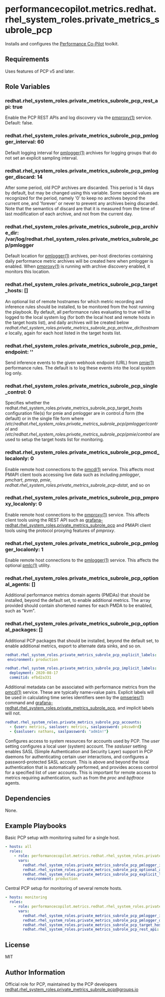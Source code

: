 # performancecopilot.metrics.redhat.rhel_system_roles.private_metrics_subrole_pcp

Installs and configures the [Performance Co-Pilot](https://redhat.rhel_system_roles.private_metrics_subrole_pcp.io/) toolkit.

## Requirements

Uses features of PCP v5 and later.

## Role Variables

### redhat.rhel_system_roles.private_metrics_subrole_pcp_rest_api: true

Enable the PCP REST APIs and log discovery via the [pmproxy(1)](http://man7.org/linux/man-pages/man1/pmproxy.1.html) service.  Default: false.

### redhat.rhel_system_roles.private_metrics_subrole_pcp_pmlogger_interval: 60

Default logging interval for [pmlogger(1)](http://man7.org/linux/man-pages/man1/pmlogger.1.html) archives for logging groups that do not set an explicit sampling interval.

### redhat.rhel_system_roles.private_metrics_subrole_pcp_pmlogger_discard: 14

After some period, old PCP archives are discarded.  This period is 14 days by default, but may be changed using this variable.  Some special values are recognized for the period, namely '0' to keep no archives beyond the current one, and 'forever' or never to prevent any archives being discarded.  Note that the semantics of discard are that it is measured from the time of last modification of each archive, and not from the current day.

### redhat.rhel_system_roles.private_metrics_subrole_pcp_archive_dir: /var/log/redhat.rhel_system_roles.private_metrics_subrole_pcp/pmlogger

Default location for [pmlogger(1)](http://man7.org/linux/man-pages/man1/pmlogger.1.html) archives, per-host directories containing daily performance metric archives will be created here when pmlogger is enabled.  When [pmproxy(1)](http://man7.org/linux/man-pages/man1/pmproxy.1.html) is running with archive discovery enabled, it monitors this location.

### redhat.rhel_system_roles.private_metrics_subrole_pcp_target_hosts: []

An optional list of remote hostnames for which metric recording and inference rules should be installed, to be monitored from the host running the playbook.  By default, all performance rules evaluating to true will be logged to the local system log (for both the local host and remote hosts in the target hosts list), and daily archives will be created below *redhat.rhel_system_roles.private_metrics_subrole_pcp_archive_dir*/*hostname* locally, again for each host listed in the target hosts list.

### redhat.rhel_system_roles.private_metrics_subrole_pcp_pmie_endpoint: ''

Send inference events to the given webhook endpoint (URL) from [pmie(1)](http://man7.org/linux/man-pages/man1/pmie.1.html) performance rules.  The default is to log these events into the local system log only.

### redhat.rhel_system_roles.private_metrics_subrole_pcp_single_control: 0

Specifies whether the redhat.rhel_system_roles.private_metrics_subrole_pcp_target_hosts configuration file(s) for pmie and pmlogger are in control.d form (the default) or in the single file form where /*etc*/*redhat.rhel_system_roles.private_metrics_subrole_pcp*/*pmlogger*/*control* and /*etc*/*redhat.rhel_system_roles.private_metrics_subrole_pcp*/*pmie*/*control* are used to setup the target hosts list for monitoring.

### redhat.rhel_system_roles.private_metrics_subrole_pcp_pmcd_localonly: 0

Enable remote host connections to the [pmcd(1)](http://man7.org/linux/man-pages/man1/pmcd.1.html) service.  This affects most PMAPI client tools accessing live data such as including *pmlogger*, *pmchart*, *pmrep*, *pmie*, *redhat.rhel_system_roles.private_metrics_subrole_pcp-dstat*, and so on

### redhat.rhel_system_roles.private_metrics_subrole_pcp_pmproxy_localonly: 0

Enable remote host connections to the [pmproxy(1)](http://man7.org/linux/man-pages/man1/pmproxy.1.html) service.  This affects client tools using the REST API such as [grafana-redhat.rhel_system_roles.private_metrics_subrole_pcp](https://grafana-redhat.rhel_system_roles.private_metrics_subrole_pcp.readthedocs.io/) and PMAPI client tools using the protocol proxying features of *pmproxy*.

### redhat.rhel_system_roles.private_metrics_subrole_pcp_pmlogger_localonly: 1

Enable remote host connections to the [pmlogger(1)](http://man7.org/linux/man-pages/man1/pmlogger.1.html) service.  This affects the optional [pmlc(1)](http://man7.org/linux/man-pages/man1/pmlc.1.html) utility.

### redhat.rhel_system_roles.private_metrics_subrole_pcp_optional_agents: []

Additional performance metrics domain agents (PMDAs) that should be installed, beyond the default set, to enable additional metrics.  The array provided should contain shortened names for each PMDA to be enabled, such as "kvm".

### redhat.rhel_system_roles.private_metrics_subrole_pcp_optional_packages: []

Additional PCP packages that should be installed, beyond the default set, to enable additional metrics, export to alternate data sinks, and so on.

```yaml
redhat.rhel_system_roles.private_metrics_subrole_pcp_explicit_labels:
 environment: production

redhat.rhel_system_roles.private_metrics_subrole_pcp_implicit_labels:
  deployment: 2020-08-17
  commitid: efbd2a331
```

Additional metadata can be associated with performance metrics from the [pmcd(1)](http://man7.org/linux/man-pages/man1/pmcd.1.html) service.  These are typically name=value pairs.  Explicit labels will be used in calculating time series identifiers seen by the [pmseries(1)](http://man7.org/linux/man-pages/man1/pmseries.1.html) command and [grafana-redhat.rhel_system_roles.private_metrics_subrole_pcp](https://grafana-redhat.rhel_system_roles.private_metrics_subrole_pcp.readthedocs.io/en/latest/index.html), and implicit labels will not.

```yaml
redhat.rhel_system_roles.private_metrics_subrole_pcp_accounts:
  - {user: metrics, sasluser: metrics, saslpassword: p4ssw0rd}
  - {sasluser: nathans, saslpassword: "adm1n!"}
```

Configures access to system resources for accounts used by PCP.  The *user* setting configures a local user (system) account.  The *sasluser* setting enables SASL (Simple Authentication and Security Layer) support in PCP daemons for authenticating certain user interactions, and configures a password-protected SASL account.  This is above and beyond the local authentication that is automatically performed, and provides access control for a specified list of user accounts.  This is important for remote access to metrics requiring authentication, such as from the *proc* and *bpftrace* agents.

## Dependencies

None.

## Example Playbooks

Basic PCP setup with monitoring suited for a single host.

```yaml
- hosts: all
  roles:
    - role: performancecopilot.metrics.redhat.rhel_system_roles.private_metrics_subrole_pcp
      vars:
        redhat.rhel_system_roles.private_metrics_subrole_pcp_pmlogger_interval: 10
        redhat.rhel_system_roles.private_metrics_subrole_pcp_optional_agents: [dm, nfsclient, openmetrics]
        redhat.rhel_system_roles.private_metrics_subrole_pcp_explicit_labels:
          environment: production
```

Central PCP setup for monitoring of several remote hosts.

```yaml
- hosts: monitoring
  roles:
    - role: performancecopilot.metrics.redhat.rhel_system_roles.private_metrics_subrole_pcp
      vars:
        redhat.rhel_system_roles.private_metrics_subrole_pcp_pmlogger_interval: 10
        redhat.rhel_system_roles.private_metrics_subrole_pcp_pmlogger_discard: 5
        redhat.rhel_system_roles.private_metrics_subrole_pcp_target_hosts: [slip, slop, slap]
        redhat.rhel_system_roles.private_metrics_subrole_pcp_rest_api: true
```

## License

MIT

## Author Information

Official role for PCP, maintained by the PCP developers <redhat.rhel_system_roles.private_metrics_subrole_pcp@groups.io>
